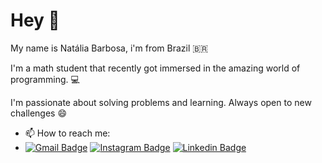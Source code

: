 # Hey 👋

My name is Natália Barbosa, i'm from Brazil 🇧🇷

I'm a math student that recently got immersed in the amazing world of programming. 💻

I'm passionate about solving problems and learning. Always open to new challenges 😄

- 📫 How to reach me:
- [![Gmail Badge](https://img.shields.io/badge/-nob.ufba@gmail.com-6633cc?style=flat-square&logo=Gmail&logoColor=white&link=mailto:nob.ufba@gmail.com)](mailto:nob.ufba@gmail.com)  [![Instagram Badge](https://img.shields.io/badge/-Instagram-violet?style=flat-square&logo=Instagram&logoColor=white&link=https://www.instagram.com/liv_barbosa/?hl=en)](https://www.instagram.com/liv_barbosa/?hl=en) [![Linkedin Badge](https://img.shields.io/badge/-Natalia-6633cc?style=flat-square&logo=Linkedin&logoColor=white&link=https://www.linkedin.com/in/nat%C3%A1liaoliveirabarbosa//)](https://www.linkedin.com/in/nat%C3%A1liaoliveirabarbosa/) 

